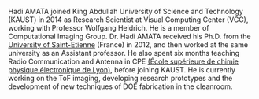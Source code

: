 
Hadi AMATA joined King Abdullah University of Science and Technology (KAUST) in 2014 as Research Scientist at Visual Computing Center (VCC), working with Professor Wolfgang Heidrich. He is a member of Computational Imaging Group. Dr. Hadi AMATA received his Ph.D. from the <a href="https://laboratoirehubertcurien.univ-st-etienne.fr/en/teams/micro-nano-structuring.html">University of Saint-Etienne</a> (France) in 2012, and then worked at the same university as an Assistant professor. He also spent six months teaching Radio Communication and Antenna in CPE <a href="http://www.cpe.fr/?lang=en"> (École supérieure de chimie physique électronique de Lyon)</a>, before joining KAUST.
He is currently working on the ToF imaging, developing research prototypes and the development of new techniques of DOE fabrication in the cleanroom. 


